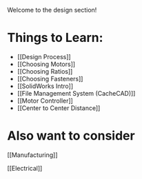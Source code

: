 Welcome to the design section!

# Things to Learn:

- [[Design Process]]
- [[Choosing Motors]]
- [[Choosing Ratios]]
- [[Choosing Fasteners]]
- [[SolidWorks Intro]]
- [[File Management System (CacheCAD)]]
- [[Motor Controller]]
- [[Center to Center Distance]]

# Also want to consider

[[Manufacturing]]

[[Electrical]]
